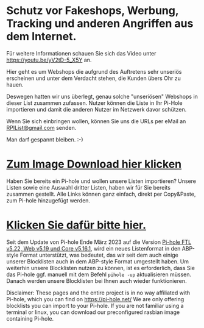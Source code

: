 # Schutz vor Fakeshops, Werbung, Tracking und anderen Angriffen aus dem Internet.

Für weitere Informationen schauen Sie sich das Video unter https://youtu.be/yV2tD-5_X5Y an.

Hier geht es um Webshops die aufgrund des Auftretens sehr unseriös erscheinen und unter dem Verdacht stehen, die Kunden übers Ohr zu hauen.

Deswegen hatten wir uns überlegt, genau solche "unseriösen" Webshops in dieser List zusammen zufassen. Nutzer können die Liste in Ihr Pi-Hole importieren und damit die anderen Nutzer im Netzwerk davor schützen.

Wenn Sie sich einbringen wollen, können Sie uns die URLs per eMail an RPIList@gmail.com senden. 

Man darf gespannt bleiben. :-)

# <a href="./Download.md">Zum Image Download hier klicken</A>

Haben Sie bereits ein Pi-hole und wollen unsere Listen importieren? Unsere Listen sowie eine Auswahl dritter Listen, 
haben wir für Sie bereits zusammen gestellt. Alle Links können ganz einfach, direkt per Copy&Paste, zum Pi-hole hinzugefügt werden.

# <a href="./Blocklisten.md">Klicken Sie dafür bitte hier.</A>

Seit dem Update von Pi-hole Ende März 2023 auf die Version [Pi-hole FTL v5.22, Web v5.19 und Core v5.16.1](https://pi-hole.net/blog/2023/03/22/pi-hole-ftl-v5-22-web-v5-19-and-core-v5-16-1-released/), wird ein neues Listenformat in den ABP-style Format unterstützt, was bedeutet, das wir seit dem auch einige unserer Blocklisten auch in dem ABP-style Format umgestellt haben. Um weiterhin unsere Blocklisten nutzen zu können, ist es erforderlich, dass Sie das Pi-hole ggf. manuell mit dem Befehl `pihole -up` aktualisieren müssen. Danach werden unsere Blocklisten bei Ihnen auch wieder funktionieren.

Disclaimer: These pages and the entire project is in no way affiliated with Pi-hole, which you can find on https://pi-hole.net/ 
We are only offering blocklists you can import to your Pi-hole. If you are not familiar using a terminal or linux, you can download our preconfigured rasbian image containing Pi-hole.
